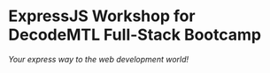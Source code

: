 # ExpressJS Workshop for DecodeMTL Full-Stack Bootcamp
*Your express way to the web development world!*

